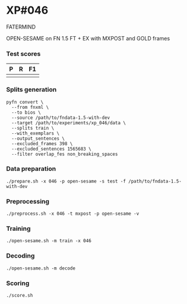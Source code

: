 # XP\#046

FATERMIND

OPEN-SESAME on FN 1.5 FT + EX with MXPOST and GOLD frames

### Test scores
| P| R | F1 |
| --- | --- | --- |
|  |  | |

### Splits generation
```
pyfn convert \
  --from fnxml \
  --to bios \
  --source /path/to/fndata-1.5-with-dev
  --target /path/to/experiments/xp_046/data \
  --splits train \
  --with_exemplars \
  --output_sentences \
  --excluded_frames 398 \
  --excluded_sentences 1565683 \
  --filter overlap_fes non_breaking_spaces
```

### Data preparation
```
./prepare.sh -x 046 -p open-sesame -s test -f /path/to/fndata-1.5-with-dev
```

### Preprocessing
```
./preprocess.sh -x 046 -t mxpost -p open-sesame -v
```

### Training
```
./open-sesame.sh -m train -x 046
```

### Decoding
```
./open-sesame.sh -m decode
```

### Scoring
```
./score.sh
```
